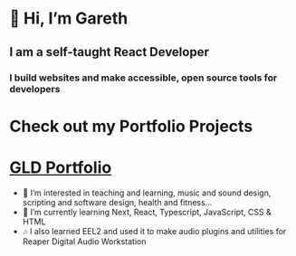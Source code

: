 # 👋 Hi, I’m Gareth
## I am a self-taught React Developer



### I build websites and make accessible, open source tools for developers



# Check out my Portfolio Projects
# [GLD Portfolio](https://gld-portfolio.vercel.app/)





- 👀 I’m interested in teaching and learning, music and sound design, scripting and software design, health and fitness...
- 🌱 I’m currently learning Next, React, Typescript, JavaScript, CSS & HTML
- :notes: I also learned EEL2 and used it to make audio plugins and utilities for Reaper Digital Audio Workstation
